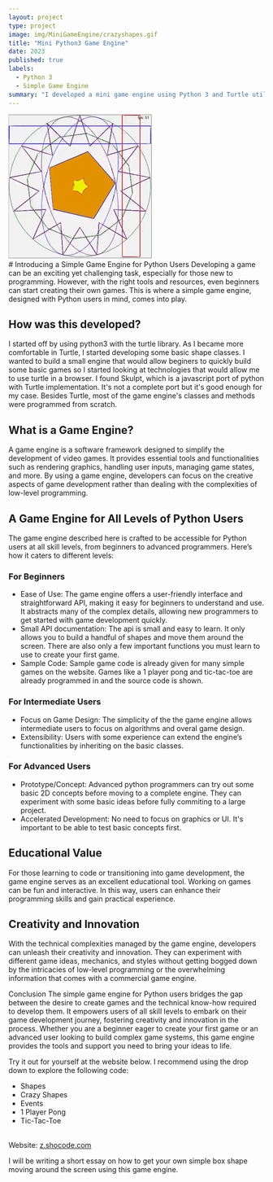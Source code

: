 ```yaml
---
layout: project
type: project
image: img/MiniGameEngine/crazyshapes.gif
title: "Mini Python3 Game Engine"
date: 2023
published: true
labels:
  - Python 3
  - Simple Game Engine
summary: "I developed a mini game engine using Python 3 and Turtle utilizing Skulpt (A javascript Turtle Port). The site is made to empower beginner and intermediate python users to build simple games. The object oriented python API is very minimal and easy to learn." 
---
```


<img class="img-fluid" src="../img/MiniGameEngine/crazyshapes.gif">
<br>
# Introducing a Simple Game Engine for Python Users
Developing a game can be an exciting yet challenging task, especially for those new to programming. However, with the right tools and resources, even beginners can start creating their own games. This is where a simple game engine, designed with Python users in mind, comes into play.

## How was this developed?
I started off by using python3 with the turtle library. As I became more comfortable in Turtle, I started developing some basic shape classes. I wanted to build a small engine that would allow beginers to quickly build some basic games so I started looking at technologies that would allow me to use turtle in a browser. I found Skulpt, which is a javascript port of python with Turtle implementation. It's not a complete port but it's good enough for my case. Besides Turtle, most of the game engine's classes and methods were programmed from scratch.

## What is a Game Engine?
A game engine is a software framework designed to simplify the development of video games. It provides essential tools and functionalities such as rendering graphics, handling user inputs, managing game states, and more. By using a game engine, developers can focus on the creative aspects of game development rather than dealing with the complexities of low-level programming.

## A Game Engine for All Levels of Python Users
The game engine described here is crafted to be accessible for Python users at all skill levels, from beginners to advanced programmers. Here’s how it caters to different levels:

### For Beginners
- Ease of Use: The game engine offers a user-friendly interface and straightforward API, making it easy for beginners to understand and use. It abstracts many of the complex details, allowing new programmers to get started with game development quickly.
- Small API documentation: The api is small and easy to learn. It only allows you to build a handful of shapes and move them around the screen. There are also only a few important functions you must learn to use to create your first game.
- Sample Code: Sample game code is already given for many simple games on the website. Games like a 1 player pong and tic-tac-toe are already programmed in and the source code is shown.
### For Intermediate Users
- Focus on Game Design: The simplicity of the the game engine allows intermediate users to focus on algorithms and overal game design.
- Extensibility: Users with some experience can extend the engine’s functionalities by inheriting on the basic classes.
### For Advanced Users
- Prototype/Concept: Advanced python programmers can try out some basic 2D concepts before moving to a complete engine. They can experiment with some basic ideas before fully commiting to a large project.
- Accelerated Development: No need to focus on graphics or UI. It's important to be able to test basic concepts first.

## Educational Value
For those learning to code or transitioning into game development, the game engine serves as an excellent educational tool. Working on games can be fun and interactive. In this way, users can enhance their programming skills and gain practical experience.

## Creativity and Innovation
With the technical complexities managed by the game engine, developers can unleash their creativity and innovation. They can experiment with different game ideas, mechanics, and styles without getting bogged down by the intricacies of low-level programming or the overwhelming information that comes with a commercial game engine.

Conclusion
The simple game engine for Python users bridges the gap between the desire to create games and the technical know-how required to develop them. It empowers users of all skill levels to embark on their game development journey, fostering creativity and innovation in the process. Whether you are a beginner eager to create your first game or an advanced user looking to build complex game systems, this game engine provides the tools and support you need to bring your ideas to life.

Try it out for yourself at the website below. I recommend using the drop down to explore the following code:
- Shapes
- Crazy Shapes
- Events
- 1 Player Pong
- Tic-Tac-Toe
<br/>
Website: <a href="https://z.shocode.com"><i class="fa-solid fa-browser"></i>z.shocode.com</a>

I will be writing a short essay on how to get your own simple box shape moving around the screen using this game engine.
